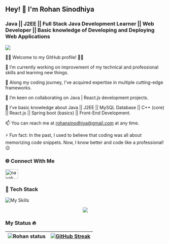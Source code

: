 ## Hey! 👋 I'm Rohan Sinodhiya

### Java || J2EE || Full Stack Java Development Learner || Web Developer || Basic knowledge of Developing and Deploying Web Applications

![](https://komarev.com/ghpvc/?username=nayak-softworld)

👨‍💻 Welcome to my GitHub profile! 👨‍💻

🔭 I’m currently working on improvement of my technical and professional skills and learning new things.

🌱 Along my coding journey, I've acquired expertise in multiple cutting-edge frameworks.

👯 I’m keen on collaborating on Java | React.js development projects.

💬 I've basic knowledge about Java || J2EE || MySQL Database || C++ (core) || React.js || Spring boot (basics) || Front-End Development.

📫 You can reach me at rohansinodhiya@gmail.com at any time.

⚡ Fun fact: In the past, I used to believe that coding was all about memorizing code snippets. Now, I know better and code like a professional! 😉

### 🌐 Connect With Me
<a href="https://www.linkedin.com/manish-116502227/" target="blank"><img src="https://www.svgrepo.com/show/452047/linkedin-1.svg" alt="nayak_manish" height="30" width="40" />
</a>

### 🔎 Tech Stack
![My Skills](https://skillicons.dev/icons?i=java,cpp,html,react,css,vscode,bootstrap,github,git,mongodb,mysql,spring)

<p align="center">
    <img src="https://github-readme-stats.vercel.app/api/top-langs?username=nayak-softworld&show_icons=true&theme=radical" />
</p>

### My Status 🔥
![Rohan status](https://github-readme-stats.vercel.app/api?username=CodeWarriorRohan&show_icons=true&theme=radical) | [![GitHub Streak](https://streak-stats.demolab.com/?user=CodeWarriorRohan&theme=dark)](https://git.io/streak-stats) 
--- | ---
